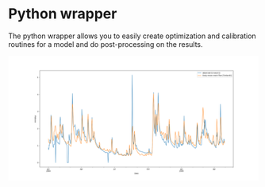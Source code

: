 # Python wrapper

The python wrapper allows you to easily create optimization and calibration routines for a model and do post-processing on the results.

![Alt text](simplyp_plots/optimizer_MAP.png?raw=true "Result from running the optimizer on reach flow in SimplyP")
